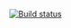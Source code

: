[![Build status](https://ci.appveyor.com/api/projects/status/wp06imbrq9t741pt?svg=true)](https://ci.appveyor.com/project/NadezhdaT87/restpost)
